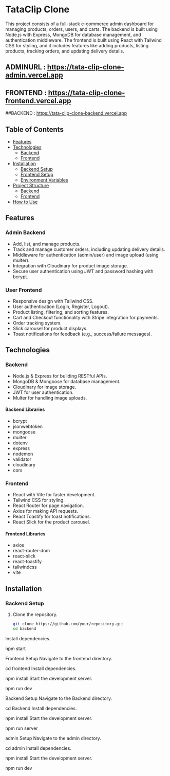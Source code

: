 # TataClip Clone

This project consists of a full-stack e-commerce admin dashboard for managing products, orders, users, and carts. The backend is built using Node.js with Express, MongoDB for database management, and authentication middleware. The frontend is built using React with Tailwind CSS for styling, and it includes features like adding products, listing products, tracking orders, and updating delivery details.

## ADMINURL : https://tata-clip-clone-admin.vercel.app
## FRONTEND : https://tata-clip-clone-frontend.vercel.app
##BACKEND : https://tata-clip-clone-backend.vercel.app

## Table of Contents

- [Features](#features)
- [Technologies](#technologies)
  - [Backend](#backend)
  - [Frontend](#frontend)
- [Installation](#installation)
  - [Backend Setup](#backend-setup)
  - [Frontend Setup](#frontend-setup)
  - [Environment Variables](#environment-variables)
- [Project Structure](#project-structure)
  - [Backend](#backend-project-structure)
  - [Frontend](#frontend-project-structure)
- [How to Use](#how-to-use)

## Features

### Admin Backend

- Add, list, and manage products.
- Track and manage customer orders, including updating delivery details.
- Middleware for authentication (admin/user) and image upload (using multer).
- Integration with Cloudinary for product image storage.
- Secure user authentication using JWT and password hashing with bcrypt.

### User Frontend

- Responsive design with Tailwind CSS.
- User authentication (Login, Register, Logout).
- Product listing, filtering, and sorting features.
- Cart and Checkout functionality with Stripe integration for payments.
- Order tracking system.
- Slick carousel for product displays.
- Toast notifications for feedback (e.g., success/failure messages).

## Technologies

### Backend

- Node.js & Express for building RESTful APIs.
- MongoDB & Mongoose for database management.
- Cloudinary for image storage.
- JWT for user authentication.
- Multer for handling image uploads.

#### Backend Libraries

- bcrypt
- jsonwebtoken
- mongoose
- multer
- dotenv
- express
- nodemon
- validator
- cloudinary
- cors

### Frontend

- React with Vite for faster development.
- Tailwind CSS for styling.
- React Router for page navigation.
- Axios for making API requests.
- React Toastify for toast notifications.
- React Slick for the product carousel.

#### Frontend Libraries

- axios
- react-router-dom
- react-slick
- react-toastify
- tailwindcss
- vite

## Installation

### Backend Setup

1. Clone the repository.
   ```bash
   git clone https://github.com/your/repository.git
   cd backend
   ```

Install dependencies.


npm start

Frontend Setup
Navigate to the frontend directory.

cd frontend
Install dependencies.

npm install
Start the development server.

npm run dev

Backend Setup
Navigate to the Backend directory.

cd Backend
Install dependencies.

npm install
Start the development server.

npm run server

admin Setup
Navigate to the admin directory.

cd admin
Install dependencies.

npm install
Start the development server.

npm run dev
